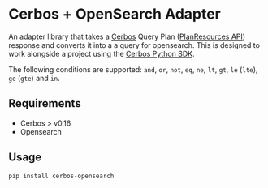 # Cerbos + OpenSearch Adapter

An adapter library that takes a [Cerbos](https://cerbos.dev) Query Plan ([PlanResources API](https://docs.cerbos.dev/cerbos/latest/api/index.html#resources-query-plan)) response and converts it into a a query for opensearch. This is designed to work alongside a project using the [Cerbos Python SDK](https://github.com/cerbos/cerbos-sdk-python).

The following conditions are supported: `and`, `or`, `not`, `eq`, `ne`, `lt`, `gt`, `le` (`lte`), `ge` (`gte`) and `in`.

## Requirements
- Cerbos > v0.16
- Opensearch

## Usage

```
pip install cerbos-opensearch
```
